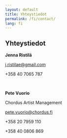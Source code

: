 ```yaml
---
layout: default
title: Yhteystiedot
permalink: /fi/contact/
lang: fi
---
```


## Yhteystiedot
  
__Jenna Ristilä__

<j.ristilae@gmail.com>

+358 40 7065 787

<br/>

__Pete Vuorio__

Chordus Artist Management

<pete.vuorio@chordus.fi>

+358 20 7959 110

+358 40 0806 869


<br/>

